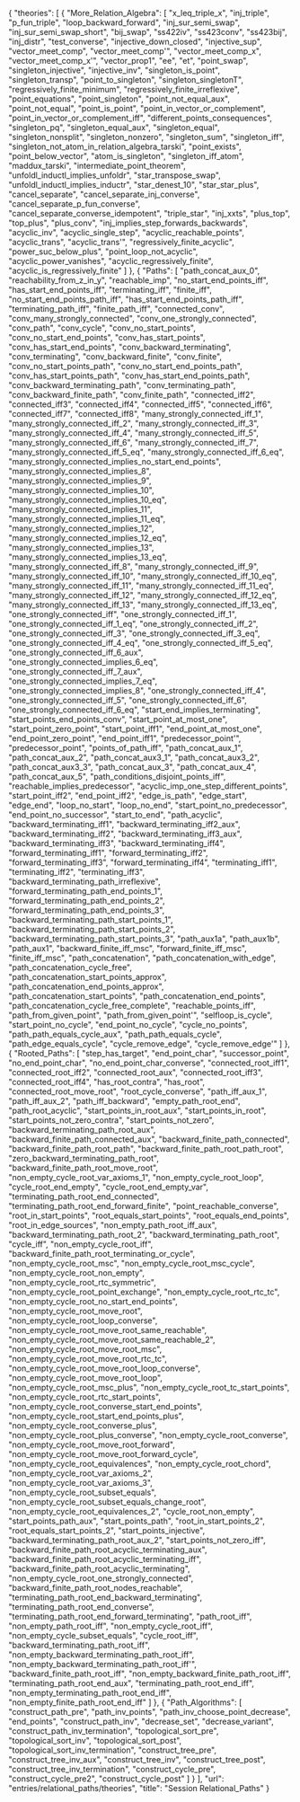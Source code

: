 {
    "theories": [
        {
            "More_Relation_Algebra": [
                "x_leq_triple_x",
                "inj_triple",
                "p_fun_triple",
                "loop_backward_forward",
                "inj_sur_semi_swap",
                "inj_sur_semi_swap_short",
                "bij_swap",
                "ss422iv",
                "ss423conv",
                "ss423bij",
                "inj_distr",
                "test_converse",
                "injective_down_closed",
                "injective_sup",
                "vector_meet_comp",
                "vector_meet_comp'",
                "vector_meet_comp_x",
                "vector_meet_comp_x'",
                "vector_prop1",
                "ee",
                "et",
                "point_swap",
                "singleton_injective",
                "injective_inv",
                "singleton_is_point",
                "singleton_transp",
                "point_to_singleton",
                "singleton_singletonT",
                "regressively_finite_minimum",
                "regressively_finite_irreflexive",
                "point_equations",
                "point_singleton",
                "point_not_equal_aux",
                "point_not_equal",
                "point_is_point",
                "point_in_vector_or_complement",
                "point_in_vector_or_complement_iff",
                "different_points_consequences",
                "singleton_pq",
                "singleton_equal_aux",
                "singleton_equal",
                "singleton_nonsplit",
                "singleton_nonzero",
                "singleton_sum",
                "singleton_iff",
                "singleton_not_atom_in_relation_algebra_tarski",
                "point_exists",
                "point_below_vector",
                "atom_is_singleton",
                "singleton_iff_atom",
                "maddux_tarski",
                "intermediate_point_theorem",
                "unfoldl_inductl_implies_unfoldr",
                "star_transpose_swap",
                "unfoldl_inductl_implies_inductr",
                "star_denest_10",
                "star_star_plus",
                "cancel_separate",
                "cancel_separate_inj_converse",
                "cancel_separate_p_fun_converse",
                "cancel_separate_converse_idempotent",
                "triple_star",
                "inj_xxts",
                "plus_top",
                "top_plus",
                "plus_conv",
                "inj_implies_step_forwards_backwards",
                "acyclic_inv",
                "acyclic_single_step",
                "acyclic_reachable_points",
                "acyclic_trans",
                "acyclic_trans'",
                "regressively_finite_acyclic",
                "power_suc_below_plus",
                "point_loop_not_acyclic",
                "acyclic_power_vanishes",
                "acyclic_regressively_finite",
                "acyclic_is_regressively_finite"
            ]
        },
        {
            "Paths": [
                "path_concat_aux_0",
                "reachability_from_z_in_y",
                "reachable_imp",
                "no_start_end_points_iff",
                "has_start_end_points_iff",
                "terminating_iff",
                "finite_iff",
                "no_start_end_points_path_iff",
                "has_start_end_points_path_iff",
                "terminating_path_iff",
                "finite_path_iff",
                "connected_conv",
                "conv_many_strongly_connected",
                "conv_one_strongly_connected",
                "conv_path",
                "conv_cycle",
                "conv_no_start_points",
                "conv_no_start_end_points",
                "conv_has_start_points",
                "conv_has_start_end_points",
                "conv_backward_terminating",
                "conv_terminating",
                "conv_backward_finite",
                "conv_finite",
                "conv_no_start_points_path",
                "conv_no_start_end_points_path",
                "conv_has_start_points_path",
                "conv_has_start_end_points_path",
                "conv_backward_terminating_path",
                "conv_terminating_path",
                "conv_backward_finite_path",
                "conv_finite_path",
                "connected_iff2",
                "connected_iff3",
                "connected_iff4",
                "connected_iff5",
                "connected_iff6",
                "connected_iff7",
                "connected_iff8",
                "many_strongly_connected_iff_1",
                "many_strongly_connected_iff_2",
                "many_strongly_connected_iff_3",
                "many_strongly_connected_iff_4",
                "many_strongly_connected_iff_5",
                "many_strongly_connected_iff_6",
                "many_strongly_connected_iff_7",
                "many_strongly_connected_iff_5_eq",
                "many_strongly_connected_iff_6_eq",
                "many_strongly_connected_implies_no_start_end_points",
                "many_strongly_connected_implies_8",
                "many_strongly_connected_implies_9",
                "many_strongly_connected_implies_10",
                "many_strongly_connected_implies_10_eq",
                "many_strongly_connected_implies_11",
                "many_strongly_connected_implies_11_eq",
                "many_strongly_connected_implies_12",
                "many_strongly_connected_implies_12_eq",
                "many_strongly_connected_implies_13",
                "many_strongly_connected_implies_13_eq",
                "many_strongly_connected_iff_8",
                "many_strongly_connected_iff_9",
                "many_strongly_connected_iff_10",
                "many_strongly_connected_iff_10_eq",
                "many_strongly_connected_iff_11",
                "many_strongly_connected_iff_11_eq",
                "many_strongly_connected_iff_12",
                "many_strongly_connected_iff_12_eq",
                "many_strongly_connected_iff_13",
                "many_strongly_connected_iff_13_eq",
                "one_strongly_connected_iff",
                "one_strongly_connected_iff_1",
                "one_strongly_connected_iff_1_eq",
                "one_strongly_connected_iff_2",
                "one_strongly_connected_iff_3",
                "one_strongly_connected_iff_3_eq",
                "one_strongly_connected_iff_4_eq",
                "one_strongly_connected_iff_5_eq",
                "one_strongly_connected_iff_6_aux",
                "one_strongly_connected_implies_6_eq",
                "one_strongly_connected_iff_7_aux",
                "one_strongly_connected_implies_7_eq",
                "one_strongly_connected_implies_8",
                "one_strongly_connected_iff_4",
                "one_strongly_connected_iff_5",
                "one_strongly_connected_iff_6",
                "one_strongly_connected_iff_6_eq",
                "start_end_implies_terminating",
                "start_points_end_points_conv",
                "start_point_at_most_one",
                "start_point_zero_point",
                "start_point_iff1",
                "end_point_at_most_one",
                "end_point_zero_point",
                "end_point_iff1",
                "predecessor_point'",
                "predecessor_point",
                "points_of_path_iff",
                "path_concat_aux_1",
                "path_concat_aux_2",
                "path_concat_aux3_1",
                "path_concat_aux3_2",
                "path_concat_aux3_3",
                "path_concat_aux_3",
                "path_concat_aux_4",
                "path_concat_aux_5",
                "path_conditions_disjoint_points_iff",
                "reachable_implies_predecessor",
                "acyclic_imp_one_step_different_points",
                "start_point_iff2",
                "end_point_iff2",
                "edge_is_path",
                "edge_start",
                "edge_end",
                "loop_no_start",
                "loop_no_end",
                "start_point_no_predecessor",
                "end_point_no_successor",
                "start_to_end",
                "path_acyclic",
                "backward_terminating_iff1",
                "backward_terminating_iff2_aux",
                "backward_terminating_iff2",
                "backward_terminating_iff3_aux",
                "backward_terminating_iff3",
                "backward_terminating_iff4",
                "forward_terminating_iff1",
                "forward_terminating_iff2",
                "forward_terminating_iff3",
                "forward_terminating_iff4",
                "terminating_iff1",
                "terminating_iff2",
                "terminating_iff3",
                "backward_terminating_path_irreflexive",
                "forward_terminating_path_end_points_1",
                "forward_terminating_path_end_points_2",
                "forward_terminating_path_end_points_3",
                "backward_terminating_path_start_points_1",
                "backward_terminating_path_start_points_2",
                "backward_terminating_path_start_points_3",
                "path_aux1a",
                "path_aux1b",
                "path_aux1",
                "backward_finite_iff_msc",
                "forward_finite_iff_msc",
                "finite_iff_msc",
                "path_concatenation",
                "path_concatenation_with_edge",
                "path_concatenation_cycle_free",
                "path_concatenation_start_points_approx",
                "path_concatenation_end_points_approx",
                "path_concatenation_start_points",
                "path_concatenation_end_points",
                "path_concatenation_cycle_free_complete",
                "reachable_points_iff",
                "path_from_given_point",
                "path_from_given_point'",
                "selfloop_is_cycle",
                "start_point_no_cycle",
                "end_point_no_cycle",
                "cycle_no_points",
                "path_path_equals_cycle_aux",
                "path_path_equals_cycle",
                "path_edge_equals_cycle",
                "cycle_remove_edge",
                "cycle_remove_edge'"
            ]
        },
        {
            "Rooted_Paths": [
                "step_has_target",
                "end_point_char",
                "successor_point",
                "no_end_point_char",
                "no_end_point_char_converse",
                "connected_root_iff1",
                "connected_root_iff2",
                "connected_root_aux",
                "connected_root_iff3",
                "connected_root_iff4",
                "has_root_contra",
                "has_root",
                "connected_root_move_root",
                "root_cycle_converse",
                "path_iff_aux_1",
                "path_iff_aux_2",
                "path_iff_backward",
                "empty_path_root_end",
                "path_root_acyclic",
                "start_points_in_root_aux",
                "start_points_in_root",
                "start_points_not_zero_contra",
                "start_points_not_zero",
                "backward_terminating_path_root_aux",
                "backward_finite_path_connected_aux",
                "backward_finite_path_connected",
                "backward_finite_path_root_path",
                "backward_finite_path_root_path_root",
                "zero_backward_terminating_path_root",
                "backward_finite_path_root_move_root",
                "non_empty_cycle_root_var_axioms_1",
                "non_empty_cycle_root_loop",
                "cycle_root_end_empty",
                "cycle_root_end_empty_var",
                "terminating_path_root_end_connected",
                "terminating_path_root_end_forward_finite",
                "point_reachable_converse",
                "root_in_start_points",
                "root_equals_start_points",
                "root_equals_end_points",
                "root_in_edge_sources",
                "non_empty_path_root_iff_aux",
                "backward_terminating_path_root_2",
                "backward_terminating_path_root",
                "cycle_iff",
                "non_empty_cycle_root_iff",
                "backward_finite_path_root_terminating_or_cycle",
                "non_empty_cycle_root_msc",
                "non_empty_cycle_root_msc_cycle",
                "non_empty_cycle_root_non_empty",
                "non_empty_cycle_root_rtc_symmetric",
                "non_empty_cycle_root_point_exchange",
                "non_empty_cycle_root_rtc_tc",
                "non_empty_cycle_root_no_start_end_points",
                "non_empty_cycle_root_move_root",
                "non_empty_cycle_root_loop_converse",
                "non_empty_cycle_root_move_root_same_reachable",
                "non_empty_cycle_root_move_root_same_reachable_2",
                "non_empty_cycle_root_move_root_msc",
                "non_empty_cycle_root_move_root_rtc_tc",
                "non_empty_cycle_root_move_root_loop_converse",
                "non_empty_cycle_root_move_root_loop",
                "non_empty_cycle_root_msc_plus",
                "non_empty_cycle_root_tc_start_points",
                "non_empty_cycle_root_rtc_start_points",
                "non_empty_cycle_root_converse_start_end_points",
                "non_empty_cycle_root_start_end_points_plus",
                "non_empty_cycle_root_converse_plus",
                "non_empty_cycle_root_plus_converse",
                "non_empty_cycle_root_converse",
                "non_empty_cycle_root_move_root_forward",
                "non_empty_cycle_root_move_root_forward_cycle",
                "non_empty_cycle_root_equivalences",
                "non_empty_cycle_root_chord",
                "non_empty_cycle_root_var_axioms_2",
                "non_empty_cycle_root_var_axioms_3",
                "non_empty_cycle_root_subset_equals",
                "non_empty_cycle_root_subset_equals_change_root",
                "non_empty_cycle_root_equivalences_2",
                "cycle_root_non_empty",
                "start_points_path_aux",
                "start_points_path",
                "root_in_start_points_2",
                "root_equals_start_points_2",
                "start_points_injective",
                "backward_terminating_path_root_aux_2",
                "start_points_not_zero_iff",
                "backward_finite_path_root_acyclic_terminating_aux",
                "backward_finite_path_root_acyclic_terminating_iff",
                "backward_finite_path_root_acyclic_terminating",
                "non_empty_cycle_root_one_strongly_connected",
                "backward_finite_path_root_nodes_reachable",
                "terminating_path_root_end_backward_terminating",
                "terminating_path_root_end_converse",
                "terminating_path_root_end_forward_terminating",
                "path_root_iff",
                "non_empty_path_root_iff",
                "non_empty_cycle_root_iff",
                "non_empty_cycle_subset_equals",
                "cycle_root_iff",
                "backward_terminating_path_root_iff",
                "non_empty_backward_terminating_path_root_iff",
                "non_empty_backward_terminating_path_root_iff'",
                "backward_finite_path_root_iff",
                "non_empty_backward_finite_path_root_iff",
                "terminating_path_root_end_aux",
                "terminating_path_root_end_iff",
                "non_empty_terminating_path_root_end_iff",
                "non_empty_finite_path_root_end_iff"
            ]
        },
        {
            "Path_Algorithms": [
                "construct_path_pre",
                "path_inv_points",
                "path_inv_choose_point_decrease",
                "end_points",
                "construct_path_inv",
                "decrease_set",
                "decrease_variant",
                "construct_path_inv_termination",
                "topological_sort_pre",
                "topological_sort_inv",
                "topological_sort_post",
                "topological_sort_inv_termination",
                "construct_tree_pre",
                "construct_tree_inv_aux",
                "construct_tree_inv",
                "construct_tree_post",
                "construct_tree_inv_termination",
                "construct_cycle_pre",
                "construct_cycle_pre2",
                "construct_cycle_post"
            ]
        }
    ],
    "url": "entries/relational_paths/theories",
    "title": "Session Relational_Paths"
}